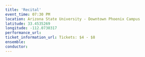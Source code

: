 ```yaml
---
title: 'Recital'
event_time: 07:30 PM
location: Arizona State University - Downtown Phoenix Campus
latitude: 33.4535269
longitude: -112.0730317
performance_url: 
ticket_information_url: Tickets: $4 - $8
ensemble: 
conductor: 
---
```

